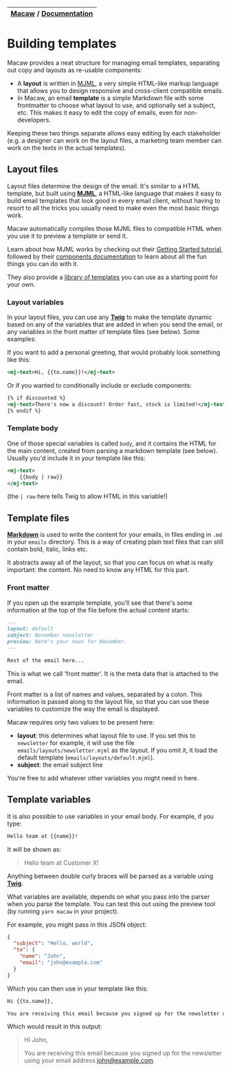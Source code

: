 | [Macaw](../README.md) / [Documentation](../README.md#documentation) |
| :------------------------------------------------------------------ |


# Building templates

Macaw provides a neat structure for managing email templates, separating out copy and layouts as re-usable components:

- A **layout** is written in [MJML](https://mjml.io/), a very simple HTML-like markup language that allows you to design responsive and cross-client compatible emails.
- In Macaw, an email **template** is a simple Markdown file with some frontmatter to choose what layout to use, and optionally set a subject, etc. This makes it easy to edit the copy of emails, even for non-developers.

Keeping these two things separate allows easy editing by each stakeholder (e.g. a designer can work on the layout files, a marketing team member can work on the texts in the actual templates).

## Layout files

Layout files determine the design of the email. It's similar to a HTML template, but built using **[MJML](https://mjml.io/)**, a HTML-like language that makes it easy to build email templates that look good in every email client, without having to resort to all the tricks you usually need to make even the most basic things work.

Macaw automatically compiles those MJML files to compatible HTML when you use it to preview a template or send it.

Learn about how MJML works by checking out their [Getting Started tutorial](https://mjml.io/getting-started/1), followed by their [components documentation](https://mjml.io/documentation/#standard-body-components) to learn about all the fun things you can do with it.

They also provide a [library of templates](https://mjml.io/templates) you can use as a starting point for your own.

### Layout variables

In your layout files, you can use any **[Twig](https://twig.symfony.com/)** to make the template dynamic based on any of the variables that are added in when you send the email, or any variables in the front matter of template files (see below). Some examples:

If you want to add a personal greeting, that would probably look something like this:

```xml
<mj-text>Hi, {{to.name}}!</mj-text>
```

Or if you wanted to conditionally include or exclude components:

```xml
{% if discounted %}
<mj-text>There's now a discount! Order fast, stock is limited!</mj-text>
{% endif %}
```

### Template body

One of those special variables is called `body`, and it contains the HTML for the main content, created from parsing a markdown template (see below). Usually you'd include it in your template like this:

```xml
<mj-text>
    {{body | raw}}
</mj-text>
```

(the `| raw` here tells Twig to allow HTML in this variable!)

## Template files

**[Markdown](https://daringfireball.net/projects/markdown/)** is used to write the content for your emails, in files ending in `.md` in your `emails` directory. This is a way of creating plain text files that can still contain bold, italic, links etc.

It abstracts away all of the layout, so that you can focus on what is really important: the content. No need to know any HTML for this part.

### Front matter

If you open up the example template, you'll see that there's some information at the top of the file before the actual content starts:

```md
---
layout: default
subject: November newsletter
preview: Here's your news for November.
---

Rest of the email here...
```

This is what we call 'front matter'. It is the meta data that is attached
to the email.

Front matter is a list of names and values, separated by a colon. This information is passed along to the layout file, so that you can use these variables to customize the way the email is displayed.

Macaw requires only two values to be present here:

- **layout**: this determines what layout file to use. If you set this to `newsletter` for example, it will use the file `emails/layouts/newsletter.mjml` as the layout. If you omit it, it load the default template (`emails/layouts/default.mjml`).
- **subject**: the email subject line

You're free to add whatever other variables you might need in here.

## Template variables

It is also possible to use variables in your email body. For example, if you
type:

```md
Hello team at {{name}}!
```

It will be shown as:

> Hello team at Customer X!

Anything between double curly braces will be parsed as a variable using **[Twig](https://twig.symfony.com/)**.

What variables are available, depends on what you pass into the parser when you parse the template. You can test this out using the preview tool (by running `yarn macaw` in your project).

For example, you might pass in this JSON object:

```json
{
  "subject": "Hello, world",
  "to": {
    "name": "John",
    "email": "john@example.com"
  }
}
```

Which you can then use in your template like this:

```md
Hi {{to.name}},

You are receiving this email because you signed up for the newsletter using your email address {{to.email}}.
```

Which would result in this output:

> Hi John,
>
> You are receiving this email because you signed up for the newsletter using your email address john@example.com.
